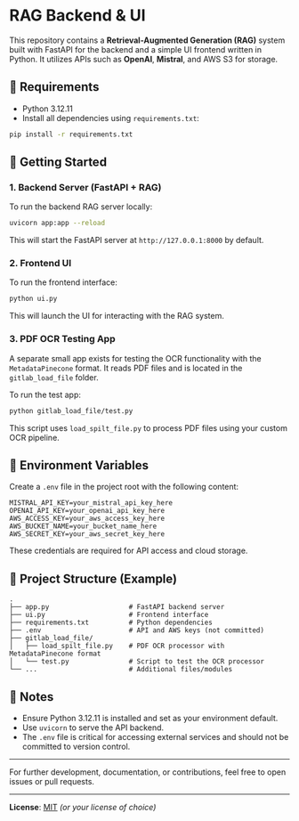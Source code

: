 # RAG Backend & UI

This repository contains a **Retrieval-Augmented Generation (RAG)** system built with FastAPI for the backend and a simple UI frontend written in Python. It utilizes APIs such as **OpenAI**, **Mistral**, and AWS S3 for storage.

## 🔧 Requirements

* Python 3.12.11
* Install all dependencies using `requirements.txt`:

```bash
pip install -r requirements.txt
```

## 🚀 Getting Started

### 1. Backend Server (FastAPI + RAG)

To run the backend RAG server locally:

```bash
uvicorn app:app --reload
```

This will start the FastAPI server at `http://127.0.0.1:8000` by default.

### 2. Frontend UI

To run the frontend interface:

```bash
python ui.py
```

This will launch the UI for interacting with the RAG system.

### 3. PDF OCR Testing App

A separate small app exists for testing the OCR functionality with the `MetadataPinecone` format. It reads PDF files and is located in the `gitlab_load_file` folder.

To run the test app:

```bash
python gitlab_load_file/test.py
```

This script uses `load_spilt_file.py` to process PDF files using your custom OCR pipeline.

## 🔐 Environment Variables

Create a `.env` file in the project root with the following content:

```dotenv
MISTRAL_API_KEY=your_mistral_api_key_here
OPENAI_API_KEY=your_openai_api_key_here
AWS_ACCESS_KEY=your_aws_access_key_here
AWS_BUCKET_NAME=your_bucket_name_here
AWS_SECRET_KEY=your_aws_secret_key_here
```

These credentials are required for API access and cloud storage.

## 📂 Project Structure (Example)

```
.
├── app.py                    # FastAPI backend server
├── ui.py                     # Frontend interface
├── requirements.txt          # Python dependencies
├── .env                      # API and AWS keys (not committed)
├── gitlab_load_file/
│   ├── load_spilt_file.py    # PDF OCR processor with MetadataPinecone format
│   └── test.py               # Script to test the OCR processor
└── ...                       # Additional files/modules
```

## 📌 Notes

* Ensure Python 3.12.11 is installed and set as your environment default.
* Use `uvicorn` to serve the API backend.
* The `.env` file is critical for accessing external services and should not be committed to version control.

---

For further development, documentation, or contributions, feel free to open issues or pull requests.

---

**License**: [MIT](LICENSE) *(or your license of choice)*
